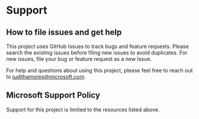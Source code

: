 # Support

## How to file issues and get help  

This project uses GitHub Issues to track bugs and feature requests. Please search the existing 
issues before filing new issues to avoid duplicates.  For new issues, file your bug or 
feature request as a new Issue.

For help and questions about using this project, please feel free to reach out to judithamores@microsoft.com.

## Microsoft Support Policy  

Support for this project is limited to the resources listed above.
